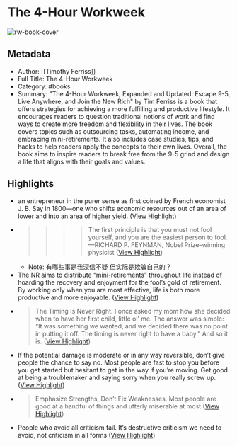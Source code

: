 # The 4-Hour Workweek

![rw-book-cover](https://readwise-assets.s3.amazonaws.com/media/reader/parsed_document_assets/119022545/cover-cover1.jpeg)

## Metadata
- Author: [[Timothy Ferriss]]
- Full Title: The 4-Hour Workweek
- Category: #books
- Summary: "The 4-Hour Workweek, Expanded and Updated: Escape 9-5, Live Anywhere, and Join the New Rich" by Tim Ferriss is a book that offers strategies for achieving a more fulfilling and productive lifestyle. It encourages readers to question traditional notions of work and find ways to create more freedom and flexibility in their lives. The book covers topics such as outsourcing tasks, automating income, and embracing mini-retirements. It also includes case studies, tips, and hacks to help readers apply the concepts to their own lives. Overall, the book aims to inspire readers to break free from the 9-5 grind and design a life that aligns with their goals and values.

## Highlights
- an entrepreneur in the purer sense as first coined by French economist J. B. Say in 1800—one who shifts economic resources out of an area of lower and into an area of higher yield. ([View Highlight](https://read.readwise.io/read/01hhdrmk277xtybgxqfkgrzcj3))
- > > > > The first principle is that you must not fool yourself, and you are the easiest person to fool.
  > > > > —RICHARD P. FEYNMAN, Nobel Prize–winning physicist ([View Highlight](https://read.readwise.io/read/01hhe2wews0e77jkvpb5n5b21f))
    - Note: 有哪些事是我深信不疑 但实际是欺骗自己的？
- The NR aims to distribute “mini-retirements” throughout life instead of hoarding the recovery and enjoyment for the fool’s gold of retirement. By working only when you are most effective, life is both more productive and more enjoyable. ([View Highlight](https://read.readwise.io/read/01hhg8qfxmhcznn4g6pt5vsdcc))
- > The Timing Is Never Right.
  > I once asked my mom how she decided when to have her first child, little ol’ me. The answer was simple: “It was something we wanted, and we decided there was no point in putting it off. The timing is never right to have a baby.” And so it is. ([View Highlight](https://read.readwise.io/read/01hhg8tp10fjatk6fbds2sew8s))
- If the potential damage is moderate or in any way reversible, don’t give people the chance to say no. Most people are fast to stop you before you get started but hesitant to get in the way if you’re moving. Get good at being a troublemaker and saying sorry when you really screw up. ([View Highlight](https://read.readwise.io/read/01hhg92vgkhjwztrdkxejn0kdn))
- > Emphasize Strengths, Don’t Fix Weaknesses.
  > Most people are good at a handful of things and utterly miserable at most ([View Highlight](https://read.readwise.io/read/01hhg94x03z22vtzb4pg3fg78k))
- People who avoid all criticism fail. It’s destructive criticism we need to avoid, not criticism in all forms ([View Highlight](https://read.readwise.io/read/01hhg9hprm40tkemqqdqts0cn0))
